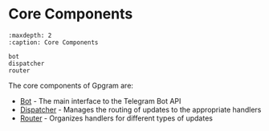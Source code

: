 # Core Components

```{toctree}
:maxdepth: 2
:caption: Core Components

bot
dispatcher
router
```

The core components of Gpgram are:

- [Bot](bot.md) - The main interface to the Telegram Bot API
- [Dispatcher](dispatcher.md) - Manages the routing of updates to the appropriate handlers
- [Router](router.md) - Organizes handlers for different types of updates
